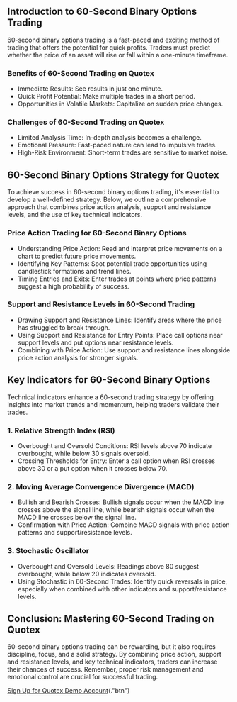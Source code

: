 ## Introduction to 60-Second Binary Options Trading

60-second binary options trading is a fast-paced and exciting method of
trading that offers the potential for quick profits. Traders must
predict whether the price of an asset will rise or fall within a
one-minute timeframe.

### Benefits of 60-Second Trading on Quotex

-   Immediate Results: See results in just one minute.
-   Quick Profit Potential: Make multiple trades in a short period.
-   Opportunities in Volatile Markets: Capitalize on sudden price
    changes.

### Challenges of 60-Second Trading on Quotex

-   Limited Analysis Time: In-depth analysis becomes a challenge.
-   Emotional Pressure: Fast-paced nature can lead to impulsive trades.
-   High-Risk Environment: Short-term trades are sensitive to market
    noise.

## 60-Second Binary Options Strategy for Quotex

To achieve success in 60-second binary options trading, it\'s essential
to develop a well-defined strategy. Below, we outline a comprehensive
approach that combines price action analysis, support and resistance
levels, and the use of key technical indicators.

### Price Action Trading for 60-Second Binary Options

-   Understanding Price Action: Read and interpret price movements on a
    chart to predict future price movements.
-   Identifying Key Patterns: Spot potential trade opportunities using
    candlestick formations and trend lines.
-   Timing Entries and Exits: Enter trades at points where price
    patterns suggest a high probability of success.

### Support and Resistance Levels in 60-Second Trading

-   Drawing Support and Resistance Lines: Identify areas where the price
    has struggled to break through.
-   Using Support and Resistance for Entry Points: Place call options
    near support levels and put options near resistance levels.
-   Combining with Price Action: Use support and resistance lines
    alongside price action analysis for stronger signals.

## Key Indicators for 60-Second Binary Options

Technical indicators enhance a 60-second trading strategy by offering
insights into market trends and momentum, helping traders validate their
trades.

### 1. Relative Strength Index (RSI)

-   Overbought and Oversold Conditions: RSI levels above 70 indicate
    overbought, while below 30 signals oversold.
-   Crossing Thresholds for Entry: Enter a call option when RSI crosses
    above 30 or a put option when it crosses below 70.

### 2. Moving Average Convergence Divergence (MACD)

-   Bullish and Bearish Crosses: Bullish signals occur when the MACD
    line crosses above the signal line, while bearish signals occur when
    the MACD line crosses below the signal line.
-   Confirmation with Price Action: Combine MACD signals with price
    action patterns and support/resistance levels.

### 3. Stochastic Oscillator

-   Overbought and Oversold Levels: Readings above 80 suggest
    overbought, while below 20 indicates oversold.
-   Using Stochastic in 60-Second Trades: Identify quick reversals in
    price, especially when combined with other indicators and
    support/resistance levels.

## Conclusion: Mastering 60-Second Trading on Quotex

60-second binary options trading can be rewarding, but it also requires
discipline, focus, and a solid strategy. By combining price action,
support and resistance levels, and key technical indicators, traders can
increase their chances of success. Remember, proper risk management and
emotional control are crucial for successful trading.

[Sign Up for Quotex Demo
Account](\%22https://traff.sbs/brokerqxsignup\%22){."btn"}

